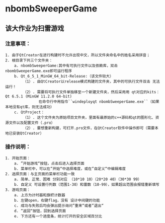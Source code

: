 # nbombSweeperGame
## 该大作业为扫雷游戏
### 注意事项：
	1. 由于QtCreator在进行构建时不允许出现中文，所以文件夹命名中的姓名采用拼音；
	2. 根目录下共三个文件夹：
		a. nbombSweeperGame:其中有可执行文件以及依赖库，双击nbombSweeperGame.exe即可运行程序
		b. Qt_6_5_1_MinGW_64_bit-Release:（该文件较大）
			（1）. 由QtCreator以release模式构建的文件夹，其中的可执行文件双击 无法 运行！
			（2）. 需要将可执行文件单独移至一个新建文件夹，然后采用用 qt对应的kits：Qt 6.5.1 (MinGW 11.2.0 64-bit) 
			       在命令行中用指令``windeployqt nbombSweeperGame.exe``（如果本地没有qt库，则无法成功）
		c. QtProject：
			（1）. 这个文件夹为原始项目文件夹，里面有最原始的c++源码和qt的图形化、资源文件以及配置文件（.pro）
			（2）. 要想重新构建，可打开.pro文件，在QtCreator软件中操作即可（需要本地已安装QtCreator）
### 操作说明：
	1. 开始页面：
		a. ”开始游戏“按钮，点击后进入选择页面
		b. 菜单栏中，可以在”开始“中选择难度，或在”自定义“中编辑难度
	2. 选择页面：与主页面的菜单栏功能一致
		a. 简单、正常、困难 分别对应 （10*10 10）（20*20 40）（30*30 99）
		b. 自定义 可设置行列数（范围1-30）和雷数（10-99），如果超出范围会报错重新填写
	3. 游戏页面：
		a. 上方为计时器和旗帜计数器
		b. 左键open，右键flag，没有 设计中间键的功能
		c. 成功与失败后均会弹出提示询问”重来“或者”退出“
		d. ”返回“按钮，回到选择页面
		e. 下方还有一个进度条，统计打开的安全区域百分比
